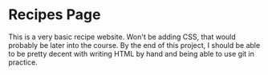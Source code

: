 # Recipes Page

This is a very basic recipe website. Won't be adding CSS, that would probably be later into the course. By the end of this project, I should be able to be pretty decent with writing HTML by hand and being able to use git in practice.
